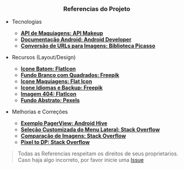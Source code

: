 <h3 align="center">Referencias do Projeto</h3>

- Tecnologias
  - **[API de Maquiagens: API Makeup](http://makeup-api.herokuapp.com/)**
  - **[Documentação Android: Android Developer](https://developer.android.com/studio/)**
  - **[Conversão de URLs para Imagens: Biblioteca Picasso](https://square.github.io/picasso/)**

- Recursos (Layout/Design)
  - **[Icone Batom: FlatIcon](href="https://www.flaticon.com/br/)**
  - **[Fundo Branco com Quadrados: Freepik](https://br.freepik.com/coolvector)**
  - **[Icone Maquiagens: Flat Icon](https://www.flaticon.com/authors/photo3idea-studio)**
  - **[Icone Idiomas e Backup: Freepik](https://www.freepik.com)**
  - **[Imagem 404: FlatIcon](https://www.flaticon.com/free-icon/picture_148711)**
  - **[Fundo Abstrato: Pexels](https://www.pexels.com/pt-br/foto/arte-abstrata-roxa-3109807/?utm_content=attributionCopyText&utm_medium=referral&utm_source=pexels)**

- Melhorias e Correções
  - **[Exemplo PagerView: Android Hive](https://www.androidhive.info/2016/05/android-build-intro-slider-app/)**
  - **[Seleção Customizada do Menu Lateral: Stack Overflow](https://stackoverflow.com/questions/36051045/how-to-uncheck-checked-items-in-navigation-view)**
  - **[Comparação de Imagens: Stack Overflow](https://stackoverflow.com/questions/37575857/android-compare-imageview-with-image)**
  - **[Pixel to DP: Stack Overflow](https://stackoverflow.com/questions/4605527/converting-pixels-to-dp)**
> Todas as Referencias respeitam os direitos de seus proprietarios. Caso haja algo incorreto, por favor inicie uma [Issue](https://github.com/GuilhermePalma/Makeup/issues)